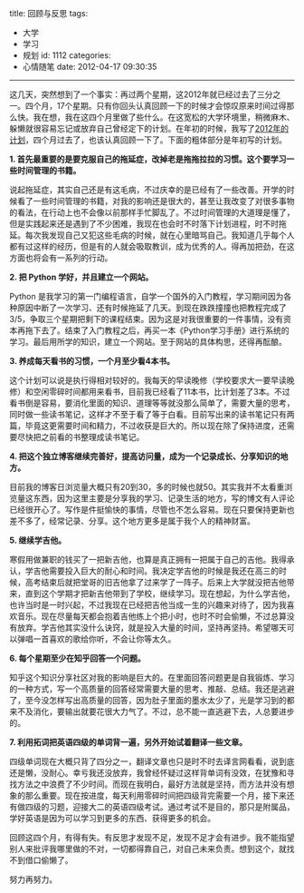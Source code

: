 title: 回顾与反思
tags:
  - 大学
  - 学习
  - 规划
id: 1112
categories:
  - 心情随笔
date: 2012-04-17 09:30:35
---

这几天，突然想到了一个事实：再过两个星期，这2012年就已经过去了三分之一。四个月，17个星期。只有你回头认真回顾一下的时候才会惊叹原来时间过得那么快。我在想，我在这四个月里做了些什么。在这宽松的大学环境里，稍微麻木、躲懒就很容易忘记或放弃自己曾经定下的计划。在年初的时候，我写了[2012年的计划](http://paicha.me/2012/01/01/465)，四个月过去了，也该认真回顾一下了。下面的粗体部分是年初写的计划。

<!--more-->

**1. 首先最重要的是要克服自己的拖延症，改掉老是拖拖拉拉的习惯。这个要学习一些时间管理的书籍。**

说起拖延症，其实自己还是有这毛病，不过庆幸的是已经有了一些改善。开学的时候看了一些时间管理的书籍，对我的影响还是很大的，甚至让我改变了对很多事物的看法，在行动上也不会像以前那样手忙脚乱了。不过时间管理的大道理是懂了，但是实践起来还是遇到了不少困难，我现在也会时不时落下计划进程，时不时拖延。每次我发现自己又犯这些毛病的时候，就在心里暗骂自己。我知道几乎每个人都有过这样的经历，但是有的人就会吸取教训，成为优秀的人。得再加把劲，在这方面也将会有一系列的行动。

**2.  把 Python 学好，并且建立一个网站。**

Python 是我学习的第一门编程语言，自学一个国外的入门教程，学习期间因为各种原因中断了一次学习、还有时候拖延了几天。到现在跌跌撞撞也把教程完成了3/5，争取三个星期把剩下的课程结束。因为这是对我很重要的一件事情，没有资本再拖下去了。结束了入门教程之后，再买一本《Python学习手册》进行系统的学习。最后用所学的知识，建立一个网站。至于网站的具体构思，还得再酝酿。

**3. 养成每天看书的习惯，一个月至少看4本书。**

这个计划可以说是执行得相对较好的。我每天的早读晚修（学校要求大一要早读晚修）和空闲零碎时间都用来看书，目前我已经看了11本书，比计划差了3本。不过看书倒是容易，要消化里面的知识、道理等等就没那么简单了，需要大量的思考，同时做一些读书笔记，这样才不至于看了等于白看。目前写出来的读书笔记只有两篇，毕竟这更需要时间和精力，不过收获是巨大的。所以现在除了保持进度，还需要尽快把之前看的书整理成读书笔记。

**4. 把这个独立博客继续完善好，提高访问量，成为一个记录成长、分享知识的地方。**

目前我的博客日浏览量大概只有20到30，多的时候也就50。其实我并不太看重浏览量这东西，因为这里主要是分享我的学习、记录生活的地方，写的博文有人评论已经很开心了。写作是件挺愉快的事情，尽管也不怎么容易。现在只要保持更新也差不多了，经常记录、分享。这个地方更多是属于我个人的精神财富。

**5. 继续学吉他。**

寒假用做兼职的钱买了一把新吉他，也算是真正拥有一把属于自己的吉他。我得承认，学吉他需要投入巨大的耐心和时间。我决定学吉他的时候是我还在高三的时候，高考结束后就把堂哥的旧吉他拿了过来学了一阵子。后来上大学就没把吉他带来，直到这个学期才把新吉他带到了学校，继续学习。现在想起，为什么学吉他，也许当时是一时兴起，不过我现在已经把吉他当成一生的兴趣来对待了，因为我喜欢音乐。现在尽量每天都会抱着吉他练上个把小时，也时不时会偷懒，不过总算没有放弃。学吉他其实没什么诀窍，就是投入大量的时间，坚持再坚持。希望哪天可以弹唱一首喜欢的歌给你听，不会让你等太久。

**6. 每个星期至少在知乎回答一个问题。**

知乎这个知识分享社区对我的影响是巨大的。在里面回答问题更是自我锻炼、学习的一种方式，写一个高质量的回答经常需要大量的思考、推敲、总结。我还是逃避了，至今没怎样写出高质量的回答，因为肚子里面的墨水太少了，光是学习到的都来不及消化，要输出就要花很大力气了。不过，总不能一直逃避下去，人总要进步的。

**7. 利用拓词把英语四级的单词背一遍，另外开始试着翻译一些文章。**

四级单词现在大概只背了四分之一，翻译文章也只是时不时去译言网看看，说到底还是懒，没耐心。幸亏我还没放弃，我曾经怀疑过这样背单词有没效，在犹豫和寻找方法之中浪费了不少时间。而现在我明白，最好方法就是坚持，而方法并没有想象的那么重要。现在按进度，每天利用零碎时间把四级背完需要一个月，接下来还有做四级的习题，迎接大二的英语四级考试。通过考试不是目的，那只是附属品，学好英语是因为可以学习到更多的东西、获得更多的机会。

回顾这四个月，有得有失。有反思才发现不足，发现不足才会有进步。我不能指望别人来批评我哪里做的不对，一切都得靠自己，对自己未来负责。想到这个，就找不到借口偷懒了。

努力再努力。
